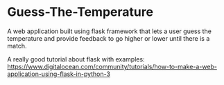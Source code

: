 # Guess-The-Temperature

A web application built using flask framework that lets a user guess the temperature and provide feedback to go higher or lower until there is a match.

A really good tutorial about flask with examples: https://www.digitalocean.com/community/tutorials/how-to-make-a-web-application-using-flask-in-python-3

